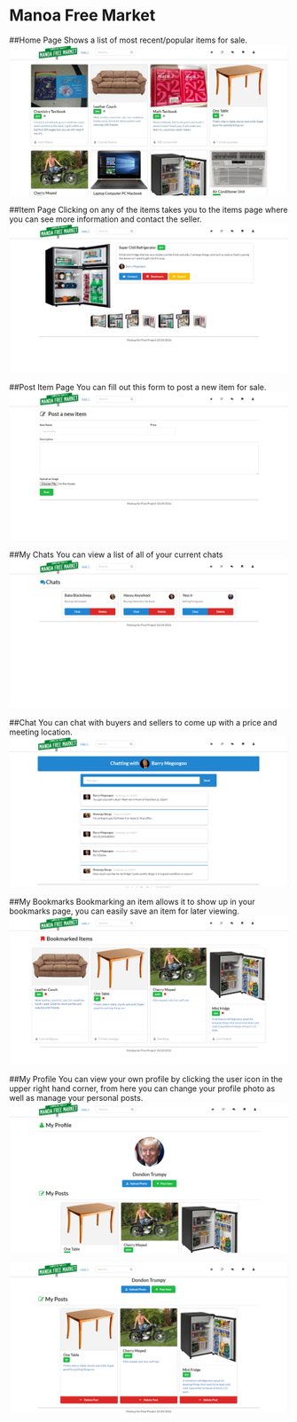 # Manoa Free Market

##Home Page
Shows a list of most recent/popular items for sale. 
<img src="/doc/homepage.jpg" alt="">

##Item Page
Clicking on any of the items takes you to the items page where you can see more information and contact the seller.
<img src="/doc/item-page.png" alt="">


##Post Item Page
You can fill out this form to post a new item for sale. 
<img src="/doc/post-page.png" alt="">

##My Chats
You can view a list of all of your current chats
<img src="/doc/my-chats.png" alt="">

##Chat
You can chat with buyers and sellers to come up with a price and meeting location. 
<img src="/doc/chat.png" alt="">

##My Bookmarks
Bookmarking an item allows it to show up in your bookmarks page, you can easily save an item for later viewing. 
<img src="/doc/my-bookmarks.png" alt="">

##My Profile
You can view your own profile by clicking the user icon in the upper right hand corner, from here you can change your profile photo as well as manage your personal posts. 
<img src="/doc/my-profile-01.png" alt="">

<img src="/doc/my-profile-02.png" alt="">

